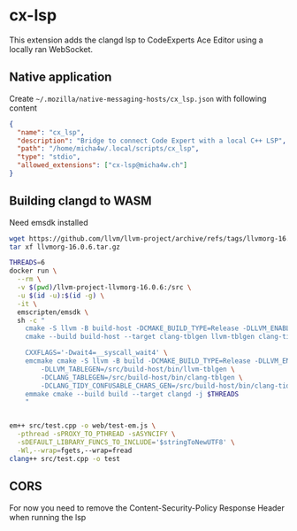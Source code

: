 # cx-lsp
This extension adds the clangd lsp to CodeExperts Ace Editor using a locally ran WebSocket.

## Native application

Create `~/.mozilla/native-messaging-hosts/cx_lsp.json` with following content
```json
{
  "name": "cx_lsp",
  "description": "Bridge to connect Code Expert with a local C++ LSP",
  "path": "/home/micha4w/.local/scripts/cx_lsp",
  "type": "stdio",
  "allowed_extensions": ["cx-lsp@micha4w.ch"]
}
```

## Building clangd to WASM
Need emsdk installed
```sh
wget https://github.com/llvm/llvm-project/archive/refs/tags/llvmorg-16.0.6.tar.gz
tar xf llvmorg-16.0.6.tar.gz

THREADS=6
docker run \
  --rm \
  -v $(pwd)/llvm-project-llvmorg-16.0.6:/src \
  -u $(id -u):$(id -g) \
  -it \
  emscripten/emsdk \
  sh -c "
    cmake -S llvm -B build-host -DCMAKE_BUILD_TYPE=Release -DLLVM_ENABLE_PROJECTS='clang;clang-tools-extra' -Wno-dev
    cmake --build build-host --target clang-tblgen llvm-tblgen clang-tidy-confusable-chars-gen -j $THREADS

    CXXFLAGS='-Dwait4=__syscall_wait4' \
    emcmake cmake -S llvm -B build -DCMAKE_BUILD_TYPE=Release -DLLVM_ENABLE_PROJECTS='clang;clang-tools-extra' -Wno-dev \
        -DLLVM_TABLEGEN=/src/build-host/bin/llvm-tblgen \
        -DCLANG_TABLEGEN=/src/build-host/bin/clang-tblgen \
        -DCLANG_TIDY_CONFUSABLE_CHARS_GEN=/src/build-host/bin/clang-tidy-confusable-chars-gen
    emmake cmake --build build --target clangd -j $THREADS
    "


em++ src/test.cpp -o web/test-em.js \
  -pthread -sPROXY_TO_PTHREAD -sASYNCIFY \
  -sDEFAULT_LIBRARY_FUNCS_TO_INCLUDE='$stringToNewUTF8' \
  -Wl,--wrap=fgets,--wrap=fread
clang++ src/test.cpp -o test
```

## CORS
For now you need to remove the Content-Security-Policy Response Header when running the lsp
